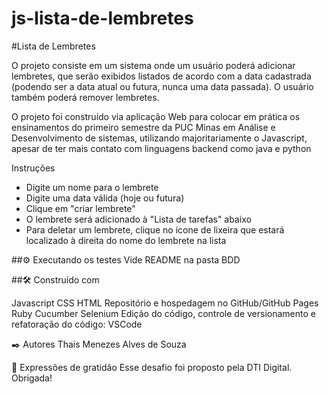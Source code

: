 # js-lista-de-lembretes
#Lista de Lembretes

O projeto consiste em um sistema onde um usuário poderá adicionar lembretes, que serão exibidos listados de acordo com a data cadastrada (podendo ser a data atual ou futura, nunca uma data passada). O usuário também poderá remover lembretes.
 
O projeto foi construído via aplicação Web para colocar em prática os ensinamentos do primeiro semestre da PUC Minas em Análise e Desenvolvimento de sistemas, utilizando majoritariamente o Javascript, apesar de ter mais contato com linguagens backend como java e python

Instruções
- Digite um nome para o lembrete
- Digite uma data válida (hoje ou futura)
- Clique em "criar lembrete"
- O lembrete será adicionado à "Lista de tarefas" abaixo
- Para deletar um lembrete, clique no ícone de lixeira que estará localizado à direita do nome do lembrete na lista

##⚙️ Executando os testes
Vide README na pasta BDD

##🛠️ Construído com

Javascript
CSS
HTML
Repositório e hospedagem no GitHub/GitHub Pages
Ruby
Cucumber
Selenium
Edição do código, controle de versionamento e refatoração do código: VSCode

✒️ Autores
Thais Menezes Alves de Souza

🎁 Expressões de gratidão
Esse desafio foi proposto pela DTI Digital. Obrigada!
